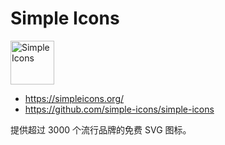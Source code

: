 # Simple Icons

<img src="https://cdn.simpleicons.org/simpleicons/gray" alt="Simple Icons" width=70>

- <https://simpleicons.org/>
- <https://github.com/simple-icons/simple-icons>

提供超过 3000 个流行品牌的免费 SVG 图标。
